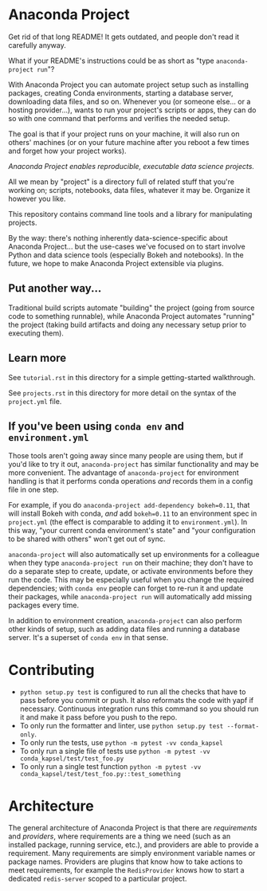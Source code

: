 # Anaconda Project

Get rid of that long README! It gets outdated, and people don't
read it carefully anyway.

What if your README's instructions could be as short as "type
`anaconda-project run`"?

With Anaconda Project you can automate project setup such as
installing packages, creating Conda environments, starting a
database server, downloading data files, and so on. Whenever you
(or someone else... or a hosting provider...), wants to run your
project's scripts or apps, they can do so with one command that
performs and verifies the needed setup.

The goal is that if your project runs on your machine, it will
also run on others' machines (or on your future machine after you
reboot a few times and forget how your project works).

*Anaconda Project enables reproducible, executable data science
projects.*

All we mean by "project" is a directory full of related stuff that
you're working on; scripts, notebooks, data files, whatever it may
be. Organize it however you like.

This repository contains command line tools and a library for
manipulating projects.

By the way: there's nothing inherently data-science-specific about
Anaconda Project... but the use-cases we've focused on to start
involve Python and data science tools (especially Bokeh and
notebooks). In the future, we hope to make Anaconda Project
extensible via plugins.

## Put another way...

Traditional build scripts automate "building" the project (going
from source code to something runnable), while Anaconda Project
automates "running" the project (taking build artifacts and doing
any necessary setup prior to executing them).

## Learn more

See ``tutorial.rst`` in this directory for a simple
getting-started walkthrough.

See ``projects.rst`` in this directory for more detail on the
syntax of the `project.yml` file.

## If you've been using `conda env` and `environment.yml`

Those tools aren't going away since many people are using them,
but if you'd like to try it out, `anaconda-project` has similar
functionality and may be more convenient. The advantage of
`anaconda-project` for environment handling is that it performs
conda operations _and_ records them in a config file in one step.

For example, if you do `anaconda-project add-dependency
bokeh=0.11`, that will install Bokeh with conda, _and_ add
`bokeh=0.11` to an environment spec in `project.yml` (the effect
is comparable to adding it to `environment.yml`). In this way,
"your current conda environment's state" and "your configuration
to be shared with others" won't get out of sync.

`anaconda-project` will also automatically set up environments for
a colleague when they type `anaconda-project run` on their
machine; they don't have to do a separate step to create, update,
or activate environments before they run the code. This may be
especially useful when you change the required dependencies; with
`conda env` people can forget to re-run it and update their
packages, while `anaconda-project run` will automatically add
missing packages every time.

In addition to environment creation, `anaconda-project` can also perform other
kinds of setup, such as adding data files and running a database server. It's a
superset of `conda env` in that sense.

# Contributing

 * `python setup.py test` is configured to run all the checks that
   have to pass before you commit or push. It also reformats the
   code with yapf if necessary. Continuous integration runs this
   command so you should run it and make it pass before you push
   to the repo.
 * To only run the formatter and linter, use `python setup.py test
   --format-only`.
 * To only run the tests, use `python -m pytest -vv conda_kapsel`
 * To only run a single file of tests use `python -m pytest
   -vv conda_kapsel/test/test_foo.py`
 * To only run a single test function `python -m pytest
   -vv conda_kapsel/test/test_foo.py::test_something`

# Architecture

The general architecture of Anaconda Project is that there are
_requirements_ and _providers_, where requirements are a thing we
need (such as an installed package, running service, etc.), and
providers are able to provide a requirement. Many requirements are
simply environment variable names or package names. Providers are
plugins that know how to take actions to meet requirements, for
example the `RedisProvider` knows how to start a
dedicated `redis-server` scoped to a particular project.

